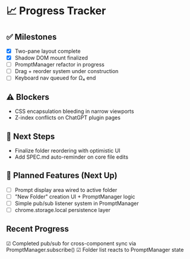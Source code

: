 # 📈 Progress Tracker

## ✅ Milestones
- [x] Two-pane layout complete
- [x] Shadow DOM mount finalized
- [ ] PromptManager refactor in progress
- [ ] Drag + reorder system under construction
- [ ] Keyboard nav queued for Ω₄ end

## ⚠️ Blockers
- CSS encapsulation bleeding in narrow viewports
- Z-index conflicts on ChatGPT plugin pages

## 🔁 Next Steps
- Finalize folder reordering with optimistic UI
- Add SPEC.md auto-reminder on core file edits

## 🔁 Planned Features (Next Up)
- [ ] Prompt display area wired to active folder
- [ ] "New Folder" creation UI + PromptManager logic
- [ ] Simple pub/sub listener system in PromptManager
- [ ] chrome.storage.local persistence layer

## Recent Progress
☑ Completed pub/sub for cross-component sync via PromptManager.subscribe()
☑ Folder list reacts to PromptManager state